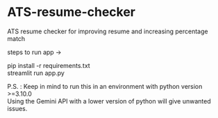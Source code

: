 # ATS-resume-checker
ATS resume checker for improving resume and increasing percentage match

steps to run app ->

pip install -r requirements.txt\
streamlit run app.py

P.S. : Keep in mind to run this in an environment with python version >=3.10.0\
Using the Gemini API with a lower version of python will give unwanted issues.
